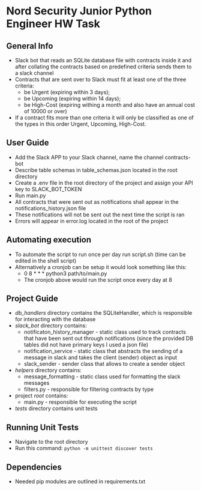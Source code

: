 # Nord Security Junior Python Engineer HW Task

## General Info
- Slack bot that reads an SQLite database file with contracts inside it and after collating the contracts based on predefined criteria sends them to a slack channel
- Contracts that are sent over to Slack must fit at least one of the three criteria: 
  - be Urgent (expiring within 3 days);
  - be Upcoming (expiring within 14 days);
  - be High-Cost (expiring withing a month and also have an annual cost of 10000 or over)
- If a contract fits more than one criteria it will only be classified as one of the types in this order Urgent, Upcoming, High-Cost.

## User Guide
- Add the Slack APP to your Slack channel, name the channel contracts-bot
- Describe table schemas in table_schemas.json located in the root directory
- Create a .env file in the root directory of the project and assign your API key to SLACK_BOT_TOKEN
- Run main.py
- All contracts that were sent out as notifications shall appear in the notifications_history.json file
- These notifications will not be sent out the next time the script is ran
- Errors will appear in error.log located in the root of the project

## Automating execution
- To automate the script to run once per day run script.sh (time can be edited in the shell script)
- Alternatively a cronjob can be setup it would look something like this:
  - 0 8 * * * python3 path/to/main.py
  - The cronjob above would run the script once every day at 8

## Project Guide
- *db_handlers* directory contains the SQLiteHandler, which is responsible for interacting with the database
- *slack_bot* directory contains:
  - notificaton_history_manager - static class used to track contracts that have been sent out through notifications (since the provided DB tables did not have primary keys I used a json file)
  - notification_service - static class that abstracts the sending of a message in slack and takes the client (sender) object as input
  - slack_sender - sender class that allows to create a sender object
- *helpers* directory contains:
  - message_formatting - static class used for formatting the slack messages
  - filters.py - responsible for filtering contracts by type
- project *root* contains:
    - main.py - responsible for executing the script
- *tests* directory contains unit tests

## Running Unit Tests
- Navigate to the root directory
- Run this command: ```python -m unittest discover tests```

## Dependencies
- Needed pip modules are outlined in requirements.txt